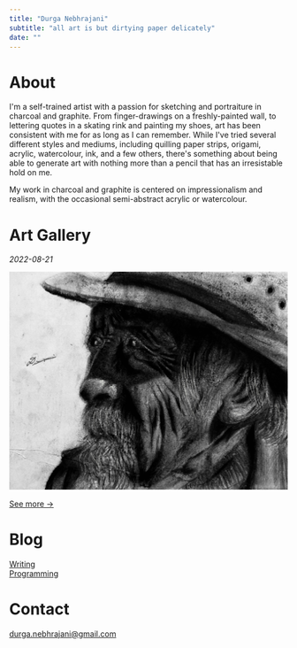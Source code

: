 ```yaml
---
title: "Durga Nebhrajani"
subtitle: "all art is but dirtying paper delicately"
date: ""
---
```


# About

I'm a self-trained artist with a passion for sketching and portraiture in
charcoal and graphite. From finger-drawings on a freshly-painted
wall, to lettering quotes in a skating rink and painting my shoes, art has been
consistent with me for as long as I can remember. While I've tried several
different styles and mediums, including quilling paper strips, origami, acrylic,
watercolour, ink, and a few others, there's something about being able to generate art
with nothing more than a pencil that has an irresistable hold on me.

My work in charcoal and graphite is centered on impressionalism and realism, with
the occasional semi-abstract acrylic or watercolour.


# Art Gallery  

_2022-08-21_

![Glory days](IMG_4300.jpg)

[See more →](art-gallery)

# Blog

[Writing](blog/#Writing)  
[Programming](blog/#Code) 

# Contact

[durga.nebhrajani@gmail.com](mailto:durga.nebhrajani@gmail.com)

